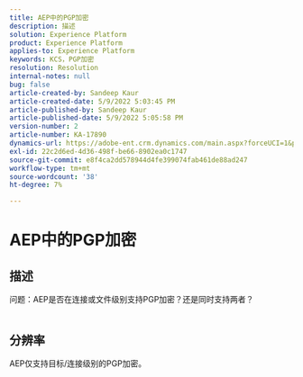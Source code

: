 ```yaml
---
title: AEP中的PGP加密
description: 描述
solution: Experience Platform
product: Experience Platform
applies-to: Experience Platform
keywords: KCS，PGP加密
resolution: Resolution
internal-notes: null
bug: false
article-created-by: Sandeep Kaur
article-created-date: 5/9/2022 5:03:45 PM
article-published-by: Sandeep Kaur
article-published-date: 5/9/2022 5:05:58 PM
version-number: 2
article-number: KA-17890
dynamics-url: https://adobe-ent.crm.dynamics.com/main.aspx?forceUCI=1&pagetype=entityrecord&etn=knowledgearticle&id=f45d98fb-b9cf-ec11-a7b5-00224809c27a
exl-id: 22c2d6ed-4d36-498f-be66-8902ea0c1747
source-git-commit: e8f4ca2dd578944d4fe399074fab461de88ad247
workflow-type: tm+mt
source-wordcount: '38'
ht-degree: 7%

---
```


# AEP中的PGP加密

## 描述

问题：AEP是否在连接或文件级别支持PGP加密？还是同时支持两者？
<br> 

## 分辨率


AEP仅支持目标/连接级别的PGP加密。
